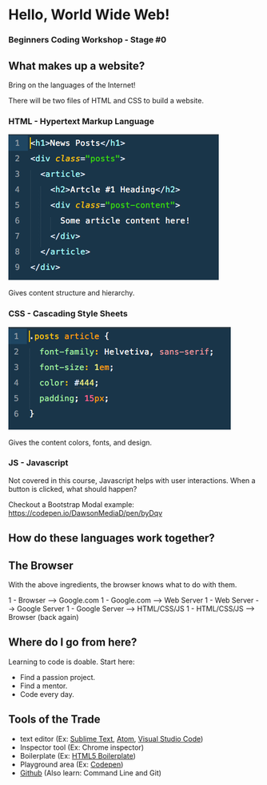 # Hello, World Wide Web!
### Beginners Coding Workshop - Stage #0

## What makes up a website?
Bring on the languages of the Internet!

There will be two files of HTML and CSS to build a website.

### HTML - Hypertext Markup Language
[![HTML example](./assets/images/stage-0-html-structure.png)](./assets/coding-examples/stage-0-html-structure.html)

Gives content structure and hierarchy.

### CSS - Cascading Style Sheets
[![CSS example](./assets/images/stage-0-css-structure.png)](./assets/coding-examples/stage-0-css-structure.html)

Gives the content colors, fonts, and design.

### JS - Javascript
Not covered in this course, Javascript helps with user interactions. When a button is clicked, what should happen?

Checkout a Bootstrap Modal example:
https://codepen.io/DawsonMediaD/pen/byDqv

## How do these languages work together?

## The Browser
With the above ingredients, the browser knows what to do with them.

1 - Browser --> Google.com
1 - Google.com --> Web Server
1 - Web Server --> Google Server
1 - Google Server --> HTML/CSS/JS
1 - HTML/CSS/JS --> Browser (back again)

## Where do I go from here?
Learning to code is doable. Start here:
* Find a passion project.
* Find a mentor.
* Code every day.

## Tools of the Trade
* text editor (Ex: [Sublime Text](http://www.sublimetext.com/), [Atom](https://atom.io/), [Visual Studio Code](https://code.visualstudio.com/))
* Inspector tool (Ex: Chrome inspector)
* Boilerplate (Ex: [HTML5 Boilerplate](https://html5boilerplate.com/))
* Playground area (Ex: [Codepen](http://codepen.io))
* [Github](http://github.com) (Also learn: Command Line and Git)